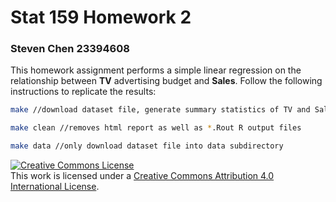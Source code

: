 # Stat 159  Homework 2
### Steven Chen 23394608

This homework assignment performs a simple linear regression on the relationship between **TV** advertising budget and **Sales**. Follow the following instructions to replicate the results:

```bash
make //download dataset file, generate summary statistics of TV and Sales, generate linear model, and create report in HTML format

make clean //removes html report as well as *.Rout R output files

make data //only download dataset file into data subdirectory
```

<a rel="license" href="http://creativecommons.org/licenses/by/4.0/"><img alt="Creative Commons License" style="border-width:0" src="https://i.creativecommons.org/l/by/4.0/88x31.png" /></a><br />This work is licensed under a <a rel="license" href="http://creativecommons.org/licenses/by/4.0/">Creative Commons Attribution 4.0 International License</a>.

